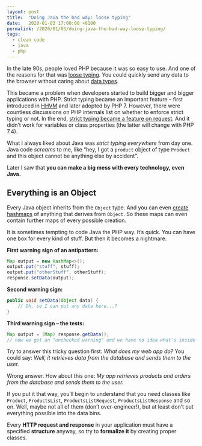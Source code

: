```yaml
---
layout: post
title:  "Doing Java the bad way: loose typing"
date:   2020-01-03 17:00:00 +0100
permalink: /2020/01/03/doing-java-the-bad-way-loose-typing/
tags:
  - clean code
  - java
  - php
---
```


In the late 90s, people loved PHP because it was so easy to use. And one of the reasons for that was [loose typing](https://www.php.net/manual/phpfi2.php#starting). You could quickly send any data to the browser without caring about [data types](https://www.php.net/manual/en/language.types.type-juggling.php).

This became a problem when developers started to build bigger and bigger applications with PHP. Strict typing became an important feature – first introduced in [HHVM](http://hhvm.com/) and later adopted by PHP 7. However, there were countless discussions on PHP internals list on whether to enforce strict typing or not. In the end, [strict typing became a feature on request](https://www.php.net/manual/en/functions.arguments.php#functions.arguments.type-declaration.strict). And it didn’t work for variables or class properties (the latter will change with PHP 7.4).

What I always liked about Java was *strict typing everywhere* from day one. Java code *screams* to me, like “hey, I got a `product` object of type `Product` and this object cannot be anything else by accident”.

Later I saw that **you can make a big mess with every technology, even Java.**

## Everything is an Object

Every Java object inherits from the `Object` type. And you can even [create hashmaps](https://docs.oracle.com/javase/8/docs/api/java/util/HashMap.html) of anything that derives from `Object`. So these maps can even contain further maps of every possible creation.

It is sometimes tempting to code Java the PHP way. It’s quick. You can have one box for every kind of stuff. But then it becomes a nightmare.

**First warning sign of an antipattern:**

```java
Map output = new HashMap<>();
output.put("stuff", stuff);
output.put("otherStuff", otherStuff);
response.setData(output);
```

**Second warning sign:**

```java
public void setData(Object data) {
    // Oh, so I can put any data here...?
}
```

**Third warning sign – the tests:**

```java
Map output = (Map) response.getData();
// now we get an "unchecked warning" and we have no idea what's inside "output"
```

Try to answer this tricky question first: *What does my web app do?* You could say: *Well, it retrieves data from the database and sends them to the user.*

Wrong answer. How about this one: *My app retrieves products and orders from the database and sends them to the user.*

If you put it that way, you’ll begin to understand that you need classes like `Product`, `ProductsList`, `ProductsListRequest`, `ProductsListResponse` and so on. Well, maybe not all of them (don’t over-engineer!), but at least don’t put everything possible into the data bins.

Every **HTTP request and response** in your application must have a specified **structure** anyway, so try to **formalize it** by creating proper classes.
